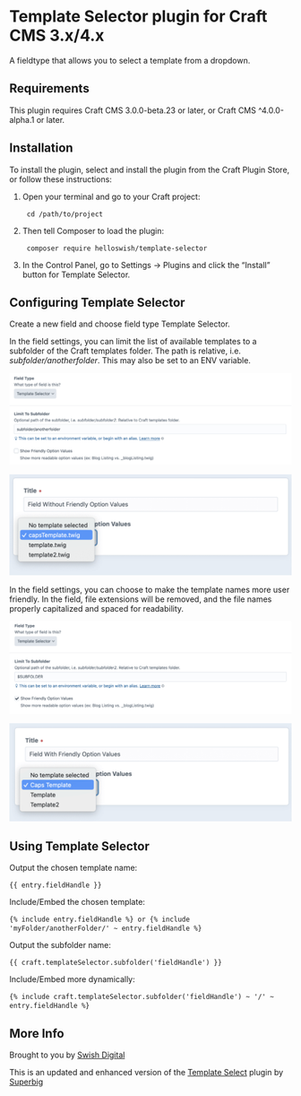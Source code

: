 # Template Selector plugin for Craft CMS 3.x/4.x

A fieldtype that allows you to select a template from a dropdown.

## Requirements

This plugin requires Craft CMS 3.0.0-beta.23 or later, or Craft CMS ^4.0.0-alpha.1 or later.

## Installation

To install the plugin, select and install the plugin from the Craft Plugin Store, or follow these instructions:

1. Open your terminal and go to your Craft project:

        cd /path/to/project

2. Then tell Composer to load the plugin:

        composer require helloswish/template-selector

3. In the Control Panel, go to Settings → Plugins and click the “Install” button for Template Selector.

## Configuring Template Selector

Create a new field and choose field type Template Selector. 

In the field settings, you can limit the list of available templates to a subfolder of the Craft templates folder. The path is relative, i.e. _subfolder/anotherfolder_. This may also be set to an ENV variable.

![Screenshot](resources/img/field-settings-1.png)

![Screenshot](resources/img/field-1.png)

In the field settings, you can choose to make the template names more user friendly. In the field, file extensions will be removed, and the file names properly capitalized and spaced for readability.

![Screenshot](resources/img/field-settings-2.png)

![Screenshot](resources/img/field-2.png)

## Using Template Selector

Output the chosen template name:

```twig
{{ entry.fieldHandle }}
```

Include/Embed the chosen template:

```twig
{% include entry.fieldHandle %} or {% include 'myFolder/anotherFolder/' ~ entry.fieldHandle %}
```

Output the subfolder name:

```twig
{{ craft.templateSelector.subfolder('fieldHandle') }}
```

Include/Embed more dynamically:

```twig
{% include craft.templateSelector.subfolder('fieldHandle') ~ '/' ~ entry.fieldHandle %}
```

## More Info

Brought to you by [Swish Digital](https://swishdigital.co)

This is an updated and enhanced version of the [Template Select](https://github.com/sjelfull/craft3-templateselect) plugin by [Superbig](https://superbig.co)
